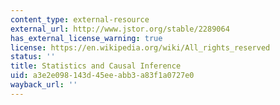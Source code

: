 ```yaml
---
content_type: external-resource
external_url: http://www.jstor.org/stable/2289064
has_external_license_warning: true
license: https://en.wikipedia.org/wiki/All_rights_reserved
status: ''
title: Statistics and Causal Inference
uid: a3e2e098-143d-45ee-abb3-a83f1a0727e0
wayback_url: ''
---
```

